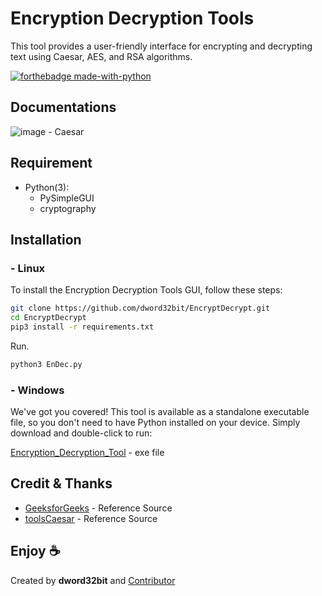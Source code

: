 # Encryption Decryption Tools
This tool provides a user-friendly interface for encrypting and decrypting text using Caesar, AES, and RSA algorithms.


[![forthebadge made-with-python](http://ForTheBadge.com/images/badges/made-with-python.svg)](https://www.python.org/)

## Documentations
![image](https://github.com/dword32bit/EncryptDecrypt/assets/114817148/8c28af8d-7111-4f09-a48e-cc749fa221dc) - Caesar


## Requirement
- Python(3):
    - PySimpleGUI
    - cryptography

## Installation

### - Linux
To install the Encryption Decryption Tools GUI, follow these steps:
```sh
git clone https://github.com/dword32bit/EncryptDecrypt.git
cd EncryptDecrypt
pip3 install -r requirements.txt
```
Run.
```sh
python3 EnDec.py
```
### - Windows
We've got you covered! This tool is available as a standalone executable file, so you don't need to have Python installed on your device. Simply download and double-click to run:

[Encryption_Decryption_Tool](https://raw.githubusercontent.com/dword32bit/EncryptDecrypt/main/dist/Encryption_Decryption_Tool.exe) - exe file

## Credit & Thanks
- [GeeksforGeeks](https://www.geeksforgeeks.org/caesar-cipher-in-cryptography/) - Reference Source
- [toolsCaesar](https://github.com/putr444/toolsCaesar) - Reference Source

## Enjoy ☕ 
Created by **dword32bit** and [Contributor](https://github.com/dword32bit/EncryptDecrypt/graphs/contributors)
